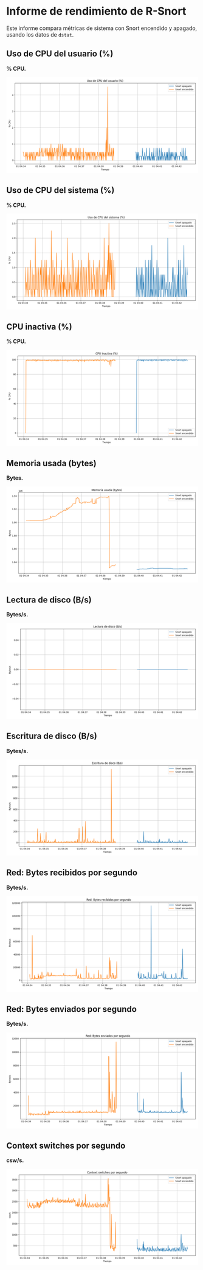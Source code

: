 # Informe de rendimiento de R-Snort

Este informe compara métricas de sistema con Snort encendido y apagado, usando los datos de `dstat`.

## Uso de CPU del usuario (%)

**% CPU.**

![Uso de CPU del usuario (%)](./graficas/cpu_usr.png)

## Uso de CPU del sistema (%)

**% CPU.**

![Uso de CPU del sistema (%)](./graficas/cpu_sys.png)

## CPU inactiva (%)

**% CPU.**

![CPU inactiva (%)](./graficas/cpu_idle.png)

## Memoria usada (bytes)

**Bytes.**

![Memoria usada (bytes)](./graficas/mem_used.png)

## Lectura de disco (B/s)

**Bytes/s.**

![Lectura de disco (B/s)](./graficas/disk_read.png)

## Escritura de disco (B/s)

**Bytes/s.**

![Escritura de disco (B/s)](./graficas/disk_write.png)

## Red: Bytes recibidos por segundo

**Bytes/s.**

![Red: Bytes recibidos por segundo](./graficas/net_recv.png)

## Red: Bytes enviados por segundo

**Bytes/s.**

![Red: Bytes enviados por segundo](./graficas/net_send.png)

## Context switches por segundo

**csw/s.**

![Context switches por segundo](./graficas/context_switch.png)
